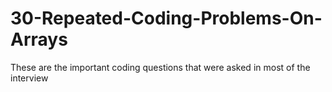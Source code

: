 # 30-Repeated-Coding-Problems-On-Arrays
These are the important coding questions that were asked in most of the interview
